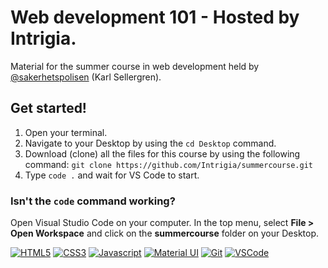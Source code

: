 # Web development 101 - Hosted by Intrigia.
Material for the summer course in web development held by [@sakerhetspolisen](https://github.com/sakerhetspolisen) (Karl Sellergren).

## Get started!
1. Open your terminal.
2. Navigate to your Desktop by using the `cd Desktop` command.
3. Download (clone) all the files for this course by using the following command: `git clone https://github.com/Intrigia/summercourse.git`
4. Type `code .` and wait for VS Code to start.

### Isn't the `code` command working?
Open Visual Studio Code on your computer. In the top menu, select **File > Open Workspace** and click on the **summercourse** folder on your Desktop.


[![HTML5](https://img.shields.io/badge/HTML5-E34F26?style=for-the-badge&logo=html5&logoColor=white)](https://seller.green)
[![CSS3](https://img.shields.io/badge/CSS3-1572B6?style=for-the-badge&logo=css3&logoColor=white)](https://seller.green)
[![Javascript](https://img.shields.io/badge/JavaScript-F7DF1E?style=for-the-badge&logo=javascript&logoColor=black)](https://seller.green)
[![Material UI](https://img.shields.io/badge/Material--UI-0081CB?style=for-the-badge&logo=material-ui&logoColor=white)](https://seller.green)
[![Git](https://img.shields.io/badge/Git-F05032?style=for-the-badge&logo=git&logoColor=white)](https://seller.green)
[![VSCode](https://img.shields.io/badge/Visual_Studio_Code-0078D4?style=for-the-badge&logo=visual%20studio%20code&logoColor=white)](https://seller.green)
